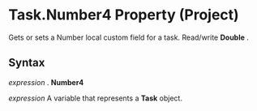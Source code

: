 
# Task.Number4 Property (Project)

Gets or sets a Number local custom field for a task. Read/write  **Double** .


## Syntax

 _expression_ . **Number4**

 _expression_ A variable that represents a **Task** object.

